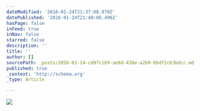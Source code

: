 ```yaml
---
dateModified: '2016-01-24T21:37:08.970Z'
datePublished: '2016-01-24T21:40:06.496Z'
hasPage: false
inFeed: true
inNav: false
starred: false
description: ''
title: ''
author: []
sourcePath: _posts/2016-01-24-cd97c1b9-ae8d-438e-a2b0-6bdf2c63bdcc.md
published: true
_context: 'http://schema.org'
_type: Article

---
```

![](https://the-grid-user-content.s3-us-west-2.amazonaws.com/7e465428-139a-4f62-af7f-65fc9fbcbf99.jpg)